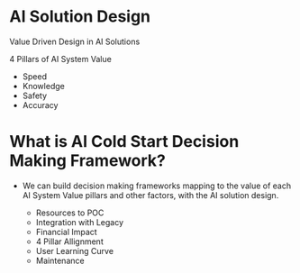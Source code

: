 # AI Solution Design 
Value Driven Design in AI Solutions 

4 Pillars of AI System Value 
- Speed 
- Knowledge 
- Safety 
- Accuracy 


# What is AI Cold Start Decision Making Framework? 
- We can build decision making frameworks mapping to the value of each AI System Value pillars and other factors, with the AI solution design. 
  
  * Resources to POC 
  * Integration with Legacy 
  * Financial Impact 
  * 4 Pillar Allignment 
  * User Learning Curve 
  * Maintenance 